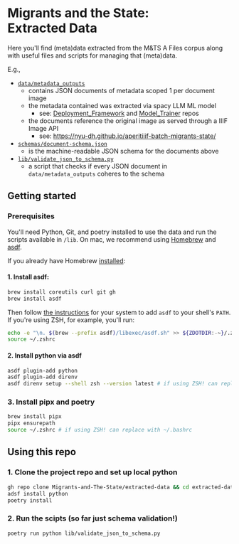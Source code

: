 # Migrants and the State:<br>Extracted Data

Here you'll find (meta)data extracted from the M&TS A Files corpus along with useful files and scripts for managing that (meta)data.

E.g.,

+ [`data/metadata_outputs`](data/metadata_outputs/)
  - contains JSON documents of metadata scoped 1 per document image
  - the metadata contained was extracted via spacy LLM ML model
    + see: [Deployment_Framework](https://github.com/Migrants-and-The-State/Deployment_Framework/) and [Model_Trainer](https://github.com/Migrants-and-The-State/Model_Trainer) repos
  - the documents reference the original image as served through a IIIF Image API
    + see: https://nyu-dh.github.io/aperitiiif-batch-migrants-state/
+ [`schemas/document-schema.json`](schemas/document-schema.json)
  - is the machine-readable JSON schema for the documents above
+ [`lib/validate_json_to_schema.py`](lib/validate_json_to_schema.py)
  - a script that checks if every JSON document in `data/metadata_outputs` coheres to the schema

## Getting started

### Prerequisites

You'll need Python, Git, and poetry installed to use the data and run the scripts available in `/lib`. On mac, we recommend using [Homebrew](https://brew.sh/) and [asdf](https://asdf-vm.com/). 

If you already have Homebrew [installed](https://docs.brew.sh/Installation):

#### 1. Install asdf:

```sh
brew install coreutils curl git gh
brew install asdf
```

Then follow [the instructions](https://asdf-vm.com/guide/getting-started.html#_3-install-asdf) for your system to add `asdf` to your shell's `PATH`. If you're using ZSH, for example, you'll run:

```sh
echo -e "\n. $(brew --prefix asdf)/libexec/asdf.sh" >> ${ZDOTDIR:-~}/.zshrc
source ~/.zshrc
```

#### 2. Install python via asdf
```sh
asdf plugin-add python
asdf plugin-add direnv
asdf direnv setup --shell zsh --version latest # if using ZSH! can replace with bash
```

### 3. Install pipx and poetry
```sh
brew install pipx
pipx ensurepath 
source ~/.zshrc # if using ZSH! can replace with ~/.bashrc
```

## Using this repo

### 1. Clone the project repo and set up local python

``` sh
gh repo clone Migrants-and-The-State/extracted-data && cd extracted-data
adsf install python
poetry install
```
### 2. Run the scipts (so far just schema validation!)

``` sh
poetry run python lib/validate_json_to_schema.py
```

